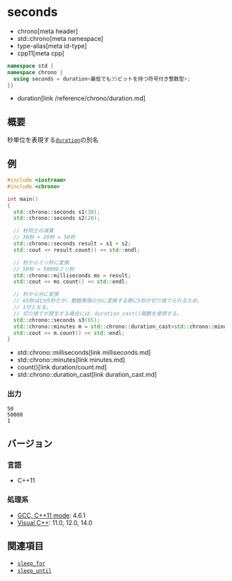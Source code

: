 # seconds
* chrono[meta header]
* std::chrono[meta namespace]
* type-alias[meta id-type]
* cpp11[meta cpp]

```cpp
namespace std {
namespace chrono {
  using seconds = duration<最低でも35ビットを持つ符号付き整数型>;
}}
```
* duration[link /reference/chrono/duration.md]

## 概要
秒単位を表現する[`duration`](duration.md)の別名


## 例
```cpp example
#include <iostream>
#include <chrono>

int main()
{
  std::chrono::seconds s1(30);
  std::chrono::seconds s2(20);

  // 秒同士の演算
  // 30秒 + 20秒 = 50秒
  std::chrono::seconds result = s1 + s2;
  std::cout << result.count() << std::endl;

  // 秒からミリ秒に変換
  // 50秒 = 50000ミリ秒
  std::chrono::milliseconds ms = result;
  std::cout << ms.count() << std::endl;

  // 秒から分に変換
  // 65秒は1分5秒だが、整数表現の分に変換する際に5秒が切り捨てられるため、
  // 1分となる。
  // 切り捨てが発生する場合には、duration_cast()関数を使用する。
  std::chrono::seconds s3(65);
  std::chrono::minutes m = std::chrono::duration_cast<std::chrono::minutes>(s3);
  std::cout << m.count() << std::endl;
}
```
* std::chrono::milliseconds[link milliseconds.md]
* std::chrono::minutes[link minutes.md]
* count()[link duration/count.md]
* std::chrono::duration_cast[link duration_cast.md]

### 出力
```
50
50000
1
```

## バージョン
### 言語
- C++11

### 処理系
- [GCC, C++11 mode](/implementation.md#gcc): 4.6.1
- [Visual C++](/implementation.md#visual_cpp): 11.0, 12.0, 14.0


## 関連項目
- [`sleep_for`](/reference/thread/this_thread/sleep_for.md)
- [`sleep_until`](/reference/thread/this_thread/sleep_until.md)

